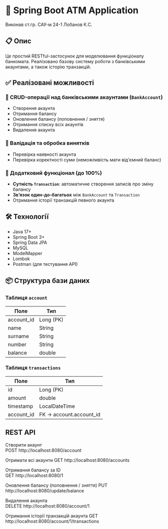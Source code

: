 # 🏦 Spring Boot ATM Application
Виконав ст.гр. САУ-м 24-1 Лобанов К.С.

## 📋 Опис
Це простий RESTful-застосунок для моделювання функціоналу банкомата. Реалізовано базову систему роботи з банківськими акаунтами, а також історію транзакцій.

## ✅ Реалізовані можливості

### 🔸 CRUD-операції над банківськими акаунтами (`BankAccount`)
- Створення акаунта
- Отримання балансу
- Оновлення балансу (поповнення / зняття)
- Отримання списку всіх акаунтів
- Видалення акаунта

### 🔸 Валідація та обробка винятків
- Перевірка наявності акаунта
- Перевірка коректності суми (неможливість мати від'ємний баланс)

### 🔸 Додатковий функціонал (до 100%)
- **Сутність `Transaction`**: автоматичне створення записів про зміну балансу
- **Зв’язок один-до-багатьох** між `BankAccount` та `Transaction`
- Отримання історії транзакцій певного акаунта

## 🛠️ Технології
- Java 17+
- Spring Boot 3+
- Spring Data JPA
- MySQL
- ModelMapper
- Lombok
- Postman (для тестування API)

## 📦 Структура бази даних

### Таблиця `account`
| Поле       | Тип         |
|------------|-------------|
| account_id | Long (PK)   |
| name       | String      |
| surname    | String      |
| number     | String      |
| balance    | double      |

### Таблиця `transactions`
| Поле       | Тип         |
|------------|-------------|
| id         | Long (PK)   |
| amount     | double      |
| timestamp  | LocalDateTime |
| account_id | FK → account.account_id |

## REST API
Створити акаунт  
POST http://localhost:8080/account

Отримати всі акаунти
GET http://localhost:8080/accounts

Отримання балансу за ID  
GET http://localhost:8080/1

Оновлення балансу (поповнення / зняття)
PUT http://localhost:8080/update/balance

Видалення акаунта  
DELETE http://localhost:8080/account/1

Отримання історії транзакцій акаунта
GET http://localhost:8080/account/1/transactions
